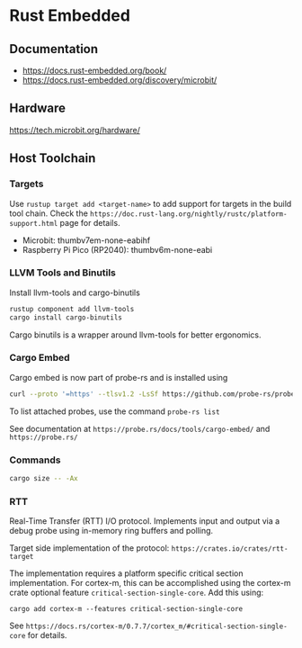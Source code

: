 # Rust Embedded

## Documentation

* https://docs.rust-embedded.org/book/
* https://docs.rust-embedded.org/discovery/microbit/

## Hardware

https://tech.microbit.org/hardware/

## Host Toolchain

### Targets

Use `rustup target add <target-name>` to add support for targets in the build
tool chain. Check the `https://doc.rust-lang.org/nightly/rustc/platform-support.html` page for
details.

* Microbit: thumbv7em-none-eabihf
* Raspberry Pi Pico (RP2040): thumbv6m-none-eabi

### LLVM Tools and Binutils

Install llvm-tools and cargo-binutils

```sh
rustup component add llvm-tools
cargo install cargo-binutils
```

Cargo binutils is a wrapper around llvm-tools for better ergonomics.

### Cargo Embed

Cargo embed is now part of probe-rs and is installed using

```sh
curl --proto '=https' --tlsv1.2 -LsSf https://github.com/probe-rs/probe-rs/releases/latest/download/probe-rs-tools-installer.sh | sh
```

To list attached probes, use the command `probe-rs list`

See documentation at `https://probe.rs/docs/tools/cargo-embed/` and `https://probe.rs/`

### Commands

```sh
cargo size -- -Ax
```

### RTT

Real-Time Transfer (RTT) I/O protocol. Implements input and output via a debug
probe using in-memory ring buffers and polling.

Target side implementation of the protocol: `https://crates.io/crates/rtt-target`

The implementation requires a platform specific critical section
implementation. For cortex-m, this can be accomplished using the cortex-m crate
optional feature `critical-section-single-core`. Add this using:

`cargo add cortex-m --features critical-section-single-core`

See `https://docs.rs/cortex-m/0.7.7/cortex_m/#critical-section-single-core` for
details.

